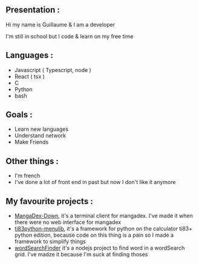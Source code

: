 ﻿## Presentation :
Hi my name is Guillaume & I am a developer

I'm still in school but I code & learn on my free time

## Languages :
 - Javascript ( Typescript, node )
 - React ( tsx )
 - C
 - Python 
 - bash

## Goals :
 - Learn new languages 
 - Understand network
 - Make Friends

## Other things :
 - I'm french
 - I've done a lot of front end in past but now I don't like it anymore


## My favourite projects :
 - [MangaDex-Down](https://github.com/Guillaume-favier/MangaDex-Down), it's a terminal client for mangadex. I've made it when there were no web interface for mangadex
 - [ti83python-menulib](https://github.com/Guillaume-favier/ti83python-menulib), it's a framework for python on the calculator ti83+ python edition, because code on this thing is a pain so I made a framework to simplify things
 - [wordSearchFinder](https://github.com/Guillaume-favier/wordSearchFinder) it's a nodejs project to find word in a wordSearch grid. I've madze it because I'm suck at finding thoses